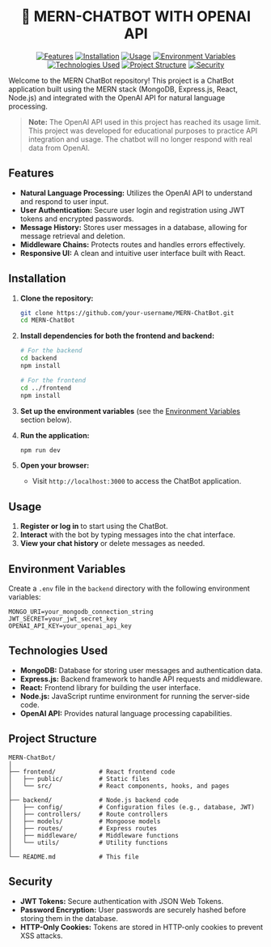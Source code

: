 <div align="center">
  <h1>🤖 MERN-CHATBOT WITH OPENAI API</h1>
</div>

<div align="center">

[![Features](https://img.shields.io/badge/Features-blue?style=for-the-badge)](#features)
[![Installation](https://img.shields.io/badge/Installation-green?style=for-the-badge)](#installation)
[![Usage](https://img.shields.io/badge/Usage-yellow?style=for-the-badge)](#usage)
[![Environment Variables](https://img.shields.io/badge/Environment%20Variables-red?style=for-the-badge)](#environment-variables)
[![Technologies Used](https://img.shields.io/badge/Technologies%20Used-gray?style=for-the-badge)](#technologies-used)
[![Project Structure](https://img.shields.io/badge/Project%20Structure-purple?style=for-the-badge)](#project-structure)
[![Security](https://img.shields.io/badge/Security-pink?style=for-the-badge)](#security)

</div>


Welcome to the MERN ChatBot repository! This project is a ChatBot application built using the MERN stack (MongoDB, Express.js, React, Node.js) and integrated with the OpenAI API for natural language processing.

> **Note:** The OpenAI API used in this project has reached its usage limit. This project was developed for educational purposes to practice API integration and usage. The chatbot will no longer respond with real data from OpenAI.


## Features

- **Natural Language Processing:** Utilizes the OpenAI API to understand and respond to user input.
- **User Authentication:** Secure user login and registration using JWT tokens and encrypted passwords.
- **Message History:** Stores user messages in a database, allowing for message retrieval and deletion.
- **Middleware Chains:** Protects routes and handles errors effectively.
- **Responsive UI:** A clean and intuitive user interface built with React.

## Installation

1. **Clone the repository:**
    ```bash
    git clone https://github.com/your-username/MERN-ChatBot.git
    cd MERN-ChatBot
    ```

2. **Install dependencies for both the frontend and backend:**
    ```bash
    # For the backend
    cd backend
    npm install

    # For the frontend
    cd ../frontend
    npm install
    ```

3. **Set up the environment variables** (see the [Environment Variables](#environment-variables) section below).

4. **Run the application:**
    ```bash
    npm run dev
    ```

5. **Open your browser:**
    - Visit `http://localhost:3000` to access the ChatBot application.

## Usage

1. **Register or log in** to start using the ChatBot.
2. **Interact** with the bot by typing messages into the chat interface.
3. **View your chat history** or delete messages as needed.

## Environment Variables

Create a `.env` file in the `backend` directory with the following environment variables:

```plaintext
MONGO_URI=your_mongodb_connection_string
JWT_SECRET=your_jwt_secret_key
OPENAI_API_KEY=your_openai_api_key
```

## Technologies Used

- **MongoDB:** Database for storing user messages and authentication data.
- **Express.js:** Backend framework to handle API requests and middleware.
- **React:** Frontend library for building the user interface.
- **Node.js:** JavaScript runtime environment for running the server-side code.
- **OpenAI API:** Provides natural language processing capabilities.

## Project Structure

```plaintext
MERN-ChatBot/
│
├── frontend/            # React frontend code
│   ├── public/          # Static files
│   └── src/             # React components, hooks, and pages
│
├── backend/             # Node.js backend code
│   ├── config/          # Configuration files (e.g., database, JWT)
│   ├── controllers/     # Route controllers
│   ├── models/          # Mongoose models
│   ├── routes/          # Express routes
│   ├── middleware/      # Middleware functions
│   └── utils/           # Utility functions
│
└── README.md            # This file
```
## Security

- **JWT Tokens:** Secure authentication with JSON Web Tokens.
- **Password Encryption:** User passwords are securely hashed before storing them in the database.
- **HTTP-Only Cookies:** Tokens are stored in HTTP-only cookies to prevent XSS attacks.

